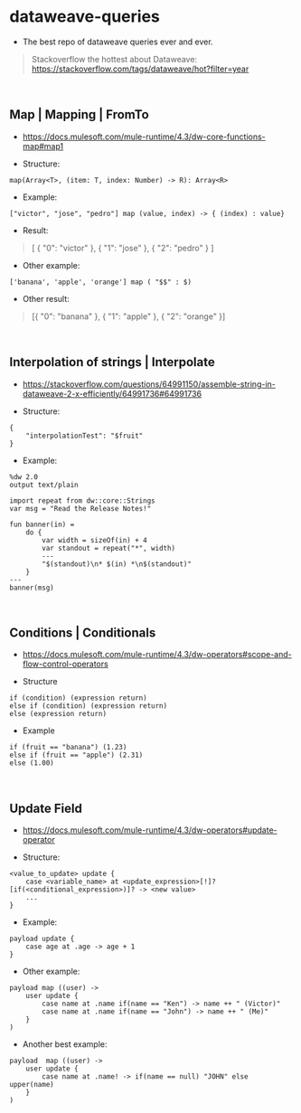 # dataweave-queries
- The best repo of dataweave queries ever and ever.
> Stackoverflow the hottest about Dataweave:
> https://stackoverflow.com/tags/dataweave/hot?filter=year

<br />

## Map | Mapping | FromTo
* https://docs.mulesoft.com/mule-runtime/4.3/dw-core-functions-map#map1

- Structure:
``` DataWeave
map(Array<T>, (item: T, index: Number) -> R): Array<R>
```

- Example:
```
["victor", "jose", "pedro"] map (value, index) -> { (index) : value}
```

- Result:
>
>[ { "0": "victor" }, { "1": "jose" }, { "2": "pedro" } ]
>

- Other example:
```
['banana', 'apple', 'orange'] map ( "$$" : $)
```
- Other result:
> [{ "0": "banana" }, { "1": "apple" }, { "2": "orange" }]  

<br />

## Interpolation of strings | Interpolate
* https://stackoverflow.com/questions/64991150/assemble-string-in-dataweave-2-x-efficiently/64991736#64991736

- Structure:
```
{
    "interpolationTest": "$fruit"
}
```

- Example:
```
%dw 2.0
output text/plain

import repeat from dw::core::Strings
var msg = "Read the Release Notes!"

fun banner(in) =
    do {
        var width = sizeOf(in) + 4
        var standout = repeat("*", width)
        ---
        "$(standout)\n* $(in) *\n$(standout)"       
    }
---
banner(msg)
```

<br />

## Conditions | Conditionals
* https://docs.mulesoft.com/mule-runtime/4.3/dw-operators#scope-and-flow-control-operators
- Structure
```
if (condition) (expression return)
else if (condition) (expression return)
else (expression return)
```
- Example
```
if (fruit == "banana") (1.23)
else if (fruit == "apple") (2.31)
else (1.00)
```

<br />

## Update Field
* https://docs.mulesoft.com/mule-runtime/4.3/dw-operators#update-operator
- Structure:
```
<value_to_update> update {
    case <variable_name> at <update_expression>[!]? [if(<conditional_expression>)]? -> <new value>
    ...
}
```
- Example:
```
payload update {
    case age at .age -> age + 1
}
```

- Other example:
```
payload map ((user) ->
    user update {
        case name at .name if(name == "Ken") -> name ++ " (Victor)"
        case name at .name if(name == "John") -> name ++ " (Me)"
    }
)
```

- Another best example:
```
payload  map ((user) ->
    user update {
        case name at .name! -> if(name == null) "JOHN" else upper(name)
    }
)
```